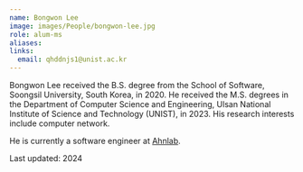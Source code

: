 ```yaml
---
name: Bongwon Lee
image: images/People/bongwon-lee.jpg
role: alum-ms
aliases:
links:
  email: qhddnjs1@unist.ac.kr
---
```


Bongwon Lee received the B.S. degree from the School of Software, Soongsil University, South Korea, in 2020.
He received the M.S. degrees in the Department of Computer Science and Engineering, Ulsan National Institute of Science and Technology (UNIST), in 2023. 
His research interests include computer network.


He is currently a software engineer at [Ahnlab](https://www.ahnlab.com/ko).


Last updated: 2024